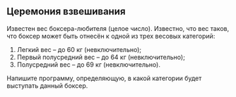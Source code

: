 ## Церемония взвешивания

Известен вес боксера-любителя (целое число). Известно, что вес таков, что боксер может быть отнесён к одной из трех весовых категорий:

1. Легкий вес – до 60 кг (невключительно);
2. Первый полусредний вес – до 64 кг (невключительно);
3. Полусредний вес – до 69 кг (невключительно).

Напишите программу, определяющую, в какой категории будет выступать данный боксер.